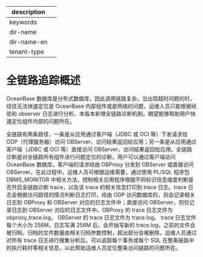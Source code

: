 |description||
|---|---|
|keywords||
|dir-name||
|dir-name-en||
|tenant-type||

# 全链路追踪概述

OceanBase 数据库是分布式数据库，因此调用链路复杂，当出现超时问题的时，往往无法快速定位是 OceanBase 内部组件或是网络的问题，运维人员只能根据经验和 observer 日志进行分析。本版本新增全链路诊断机制，期望能够帮助用户快速定位组件内部的问题所在。

全链路有两条路径，一条是从应用通过客户端（JDBC 或 OCI 等）下发请求给 ODP（代理服务器）访问 OBServer，访问结果返回给应用；另一条是从应用通过客户端（JDBC 或 OCI 等）直接访问 OBServer，访问结果返回给应用。全链路诊断是对全链路所有组件进行问题定位的诊断。用户可以通过客户端访问 OceanBase 数据库，客户端的请求经由 OBProxy 分发到 OBServer 或直接访问 OBServer，在此过程中，运维人员可根据运维需要，通过使用 PL/SQL 程序包 DBMS_MONITOR 中相关方法，控制相关应用程序根据不同标识信息维度判断是否开启全链路诊断 trace，以及该 trace 的相关信息打印到 trace 日志。trace 日志会根据访问路径的情况判断日志打印，经由 ODP 访问数据库的，则会记录相关日志到 OBProxy 和 OBServer 对应的日志文件中；直接访问 OBServer，则仅记录日志到 OBServer 对应的日志文件中。OBProxy 的 trace 日志文件为 obproxy_trace.log， OBServer 的 trace 日志文件为 trace.log。 trace 日志文件每个大小为 256M，日志写满 256M 后，会开始写新的 trace.log，之前的文件会被归档，归档的文件数量由相关归档参数控制，超出部分会被删除。运维人员通过对所有 trace 日志进行搜集分析后，可以追踪每个事务或每个 SQL 在整条链路中的执行耗时等相关信息，以此帮助运维人员定位整条访问链路的问题所在。
